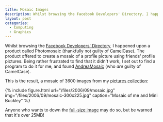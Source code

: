 ```yaml
---
title: Mosaic Images
description: Whilst browsing the Facebook Developers' Directory, I happened upon a product called Photomosaic.
layout: post
categories:
  - Computing
  - Graphics
---
```

Whilst browsing the [Facebook Developers' Directory](https://developers.facebook.com/), I happened upon a product called Photomosaic (thankfully not guilty of [CamelCase](https://en.wikipedia.org/wiki/CamelCase)). The product offered to create a mosaic of a profile picture using friends' profile pictures. Being rather frustrated to find that it didn't work, I set out to find a program to do it for me, and found [AndreaMosaic](https://andreaplanet.com/andreamosaic/) (who _are_ guilty of CamelCase).

This is the result, a mosaic of 3600 images from my [pictures collection](https://pictures.scholesmafia.co.uk/):

{% include figure.html url="/files/2006/09/mosaic.jpg" img="/files/2006/09/mosaic-300x225.jpg" caption="Mosaic of me and Mini Buckley" %}

Anyone who wants to down the [full-size image](https://cmbuckley.co.uk/graphics/mosaic.jpg) may do so, but be warned that it's over 25MB!
